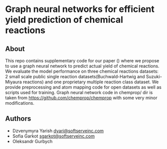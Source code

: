 # Graph neural networks for efficient yield prediction of chemical reactions
## About
This repo contains supplementary code for our paper () where we propose to use a graph neural network to predict actual yield of chemical reactions. We evaluate the model performance on three chemical reactions datasets: 2 small scale public single reaction datasets(Buchwald-Hartwig and Suzuki-Miyaura reactions) and one proprietary multiple reaction class dataset. We provide preprocessing and atom mapping code for open datasets as well as scripts used for training. Graph neural network code in chemprop/ dir is taken from https://github.com/chemprop/chemprop with some very minor modifications.

## Authors
- Dzvenymyra Yarish dyari@softserveinc.com
- Sofia Garkot sgarkot@softserveinc.com
- Oleksandr Gurbych 
